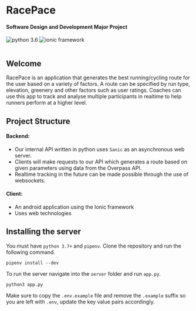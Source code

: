 # RacePace 
#### Software Design and Development Major Project

<img src="https://img.shields.io/badge/python-3.7-brightgreen.svg?style=for-the-badge" alt="python 3.6"/> <img src="https://img.shields.io/badge/ionic-3-skyblue.svg?style=for-the-badge" alt="ionic framework"/>

<a href="https://discord.gg/CpwayNM"><img src="https://discordapp.com/api/guilds/426251391988662276/widget.png?style=banner2" alt="" /></a>

## Welcome
RacePace is an application that generates the best running/cycling route for the user based on a variety of factors. A route can be specified by run type, elevation, greenery and other factors such as user ratings. Coaches can use this app to track and analyse multiple participants in realtime to help runners perform at a higher level.

## Project Structure 

#### Backend:
* Our internal API written in python uses `Sanic` as an asynchronous web server.
* Clients will make requests to our API which generates a route based on given parameters using data from the Overpass API.
* Realtime tracking in the future can be made possible through the use of websockets.

#### Client:
* An android application using the Ionic framework
* Uses web technologies

## Installing the server

You must have `python 3.7+` and `pipenv`. Clone the repository and run the following command.

```
pipenv install --dev
```

To run the server navigate into the `server` folder and run `app.py`.

```
python3 app.py
```

Make sure to copy the `.env.example` file and remove the `.example` suffix so you are left with `.env`, update the key value pairs accordingly. 
